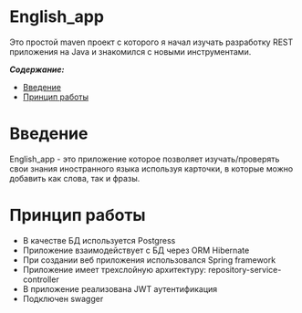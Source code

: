 English_app
==============
Это простой maven проект с которого я начал изучать разработку REST приложения на Java и знакомился с новыми инструментами.

***Содержание:***
- [Введение](#Introduction)
- [Принцип работы](#Principle-of-operation)

# Введение <a name="Introduction"></a>
English_app - это приложение которое позволяет изучать/проверять свои знания иностранного языка используя карточки, в которые можно добавить как слова, так и фразы.

# Принцип работы <a name="Principle-of-operation"></a>
- В качестве БД используется Postgress
- Приложение взаимодействует с БД через ORM Hibernate
- При создании веб приложения использовался Spring framework
- Приложение имеет трехслойную архитектуру: repository-service-controller
- В приложение реализована JWT аутентификация
- Подключен swagger
